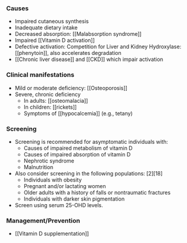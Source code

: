 ### Causes
- Impaired cutaneous synthesis 
- Inadequate dietary intake
- Decreased absorption: [[Malabsorption syndrome]] 
- Impaired [[Vitamin D activation]] 
- Defective activation: Competition for Liver and Kidney Hydroxylase: [[phenytoin]], also accelerates degradation 
- [[Chronic liver disease]] and [[CKD]] which impair activation

### Clinical manifestations
- Mild or moderate deficiency: [[Osteoporosis]] 
- Severe, chronic deficiency
	- In adults: [[osteomalacia]]
	- In children: [[rickets]] 
	- Symptoms of [[hypocalcemia]] (e.g., tetany)

### Screening
- Screening is recommended for asymptomatic individuals with:
	- Causes of impaired metabolism of vitamin D
	- Causes of impaired absorption of vitamin D
	- Nephrotic syndrome
	- Malnutrition 
- Also consider screening in the following populations:  [2][18]
	- Individuals with obesity
	- Pregnant and/or lactating women
	- Older adults with a history of falls or nontraumatic fractures
	- Individuals with darker skin pigmentation
- Screen using serum 25-OHD levels.
### Management/Prevention
- [[Vitamin D supplementation]] 